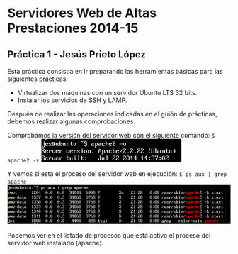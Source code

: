# Servidores Web de Altas Prestaciones 2014-15
## Práctica 1 - Jesús Prieto López

Esta práctica consistía en ir preparando las herramientas básicas para las siguientes prácticas:
* Virtualizar dos máquinas con un servidor Ubuntu LTS 32 bits.
* Instalar los servicios de SSH y LAMP.

Después de realizar las operaciones indicadas en el guión de prácticas, debemos realizar algunas comprobaciones.

Comprobamos la versión del servidor web con el siguiente comando:
`$ apache2 -v`
![Versión instalada de apache](cap1.png)

Y vemos si está el proceso del servidor web en ejecución:
`$ ps aux | grep apache`
![Procesos ejecutandose de apache](cap2.png)

Podemos ver en el listado de procesos que está activo el proceso del servidor web instalado (apache).